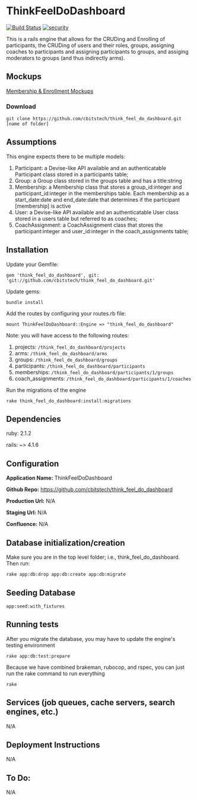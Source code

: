 # ThinkFeelDoDashboard

[![Build Status](https://travis-ci.org/cbitstech/think_feel_do_dashboard.svg)](https://travis-ci.org/cbitstech/think_feel_do_dashboard) [![security](https://hakiri.io/github/cbitstech/think_feel_do_dashboard/master.svg)](https://hakiri.io/github/cbitstech/think_feel_do_dashboard/master)

This is a rails engine that allows for the CRUDing and Enrolling of participants, the CRUDing of users and their roles, groups, assigning coaches to participants and assigning participants to groups, and assiging moderators to groups (and thus indirectly arms).

## Mockups

[Membership & Enrollment Mockups](https://moqups.com/#!/edit/michael.wehrley@gmail.com/bfbZNvUJ)

### Download
```
git clone https://github.com/cbitstech/think_feel_do_dashboard.git [name of folder]
```

## Assumptions

This engine expects there to be multiple models:

1. Participant: a Devise-like API available and an authenticatable Participant class stored in a participants table;
2. Group: a Group class stored in the groups table and has a title:string
3. Membership: a Membership class that stores a group_id:integer and participant_id:integer in the memberships table. Each membership as a start_date:date and end_date:date that determines if the participant [membership] is active
4. User: a Devise-like API available and an authenticatable User class stored in a users table but referred to as coaches;
5. CoachAssignment: a CoachAssignment class that stores the participant:integer and user_id:integer in the coach_assignments table;

## Installation

Update your Gemfile:

```
gem 'think_feel_do_dashboard', git: 'git://github.com/cbitstech/think_feel_do_dashboard.git'
```

Update gems:

```
bundle install
```

Add the routes by configuring your routes.rb file:
```
mount ThinkFeelDoDashboard::Engine => "think_feel_do_dashboard"
````
Note: you will have access to the following routes:

1. projects: `/think_feel_do_dashboard/projects`
2. arms: `/think_feel_do_dashboard/arms`
3. groups: `/think_feel_do_dashboard/groups`
4. participants: `/think_feel_do_dashboard/participants`
5. memberships: `/think_feel_do_dashboard/participants/1/groups`
6. coach_assignments: `/think_feel_do_dashboard/participants/1/coaches`

Run the migrations of the engine
```
rake think_feel_do_dashboard:install:migrations
```

## Dependencies

ruby: 2.1.2

rails: ~> 4.1.6

## Configuration

__Application Name:__ ThinkFeelDoDashboard

__Github Repo:__ https://github.com/cbitstech/think_feel_do_dashboard

__Production Url:__ N/A

__Staging Url:__ N/A

__Confluence:__ N/A

## Database initialization/creation

Make sure you are in the top level folder; i.e., think_feel_do_dashboard. Then run:

```
rake app:db:drop app:db:create app:db:migrate
```

## Seeding Database
```
app:seed:with_fixtures
```

## Running tests

After you migrate the database, you may have to update the engine's testing environment
```
rake app:db:test:prepare
```

Because we have combined brakeman, rubocop, and rspec, you can just run the rake command to run everything
```
rake
```
## Services (job queues, cache servers, search engines, etc.)

N/A

## Deployment Instructions

N/A

## To Do:

N/A